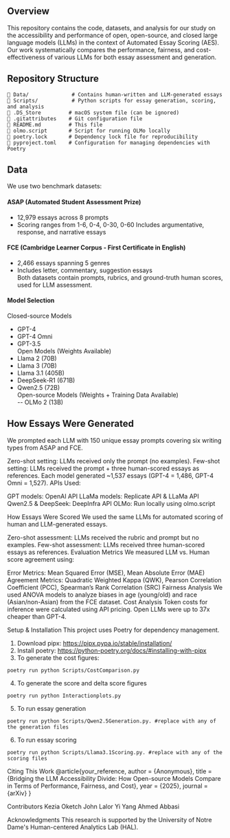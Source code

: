 ## Overview
This repository contains the code, datasets, and analysis for our study on the accessibility and performance of open, open-source, and closed large language models (LLMs) in the context of Automated Essay Scoring (AES). Our work systematically compares the performance, fairness, and cost-effectiveness of various LLMs for both essay assessment and generation.

## Repository Structure
```
📂 Data/              # Contains human-written and LLM-generated essays
📂 Scripts/           # Python scripts for essay generation, scoring, and analysis
📜 .DS_Store         # macOS system file (can be ignored)
📜 .gitattributes    # Git configuration file
📜 README.md         # This file
📜 olmo.script       # Script for running OLMo locally
📜 poetry.lock       # Dependency lock file for reproducibility
📜 pyproject.toml    # Configuration for managing dependencies with Poetry
```
## Data
We use two benchmark datasets:

#### ASAP (Automated Student Assessment Prize)

- 12,979 essays across 8 prompts
- Scoring ranges from 1-6, 0-4, 0-30, 0-60
Includes argumentative, response, and narrative essays

#### FCE (Cambridge Learner Corpus - First Certificate in English)
- 2,466 essays spanning 5 genres
- Includes letter, commentary, suggestion essays  
Both datasets contain prompts, rubrics, and ground-truth human scores, used for LLM assessment.

#### Model Selection
Closed-source Models  
- GPT-4
- GPT-4 Omni
- GPT-3.5  
Open Models (Weights Available)
- Llama 2 (70B)  
- Llama 3 (70B)  
- Llama 3.1 (405B)  
- DeepSeek-R1 (671B)  
- Qwen2.5 (72B)  
Open-source Models (Weights + Training Data Available)  
-- OLMo 2 (13B)  

## How Essays Were Generated
We prompted each LLM with 150 unique essay prompts covering six writing types from ASAP and FCE.

Zero-shot setting: LLMs received only the prompt (no examples).
Few-shot setting: LLMs received the prompt + three human-scored essays as references.
Each model generated ~1,537 essays (GPT-4 = 1,486, GPT-4 Omni = 1,527).
APIs Used:

GPT models: OpenAI API
LLaMa models: Replicate API & LLaMa API
Qwen2.5 & DeepSeek: DeepInfra API
OLMo: Run locally using olmo.script

How Essays Were Scored
We used the same LLMs for automated scoring of human and LLM-generated essays.

Zero-shot assessment: LLMs received the rubric and prompt but no examples.
Few-shot assessment: LLMs received three human-scored essays as references.
Evaluation Metrics
We measured LLM vs. Human score agreement using:

Error Metrics: Mean Squared Error (MSE), Mean Absolute Error (MAE)
Agreement Metrics: Quadratic Weighted Kappa (QWK), Pearson Correlation Coefficient (PCC), Spearman’s Rank Correlation (SRC)
Fairness Analysis
We used ANOVA models to analyze biases in age (young/old) and race (Asian/non-Asian) from the FCE dataset.
Cost Analysis
Token costs for inference were calculated using API pricing.
Open LLMs were up to 37x cheaper than GPT-4.

Setup & Installation
This project uses Poetry for dependency management.

1. Download pipx: https://pipx.pypa.io/stable/installation/
2. Install poetry: https://python-poetry.org/docs/#installing-with-pipx
3. To generate the cost figures:

```{python}
poetry run python Scripts/CostComparison.py
```

4. To generate the score and delta score figures

```{python}
poetry run python Interactionplots.py
```
5. To run essay generation
```{python}
poetry run python Scripts/Qwen2.5Generation.py. #replace with any of the generation files
```
6. To run essay scoring
```{python}
poetry run python Scripts/Llama3.1Scoring.py. #replace with any of the scoring files
```
Citing This Work
@article{your_reference,
  author = {Anonymous},
  title = {Bridging the LLM Accessibility Divide: How Open-source Models Compare in Terms of Performance, Fairness, and Cost},
  year = {2025},
  journal = {arXiv}
}

Contributors
Kezia Oketch
John Lalor
Yi Yang
Ahmed Abbasi

Acknowledgments
This research is supported by the University of Notre Dame's Human-centered Analytics Lab (HAL).
